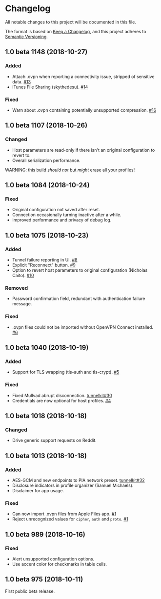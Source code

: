# Changelog

All notable changes to this project will be documented in this file.

The format is based on [Keep a Changelog](https://keepachangelog.com/en/1.0.0/),
and this project adheres to [Semantic Versioning](https://semver.org/spec/v2.0.0.html).

## 1.0 beta 1148 (2018-10-27)

### Added

- Attach .ovpn when reporting a connectivity issue, stripped of sensitive data. [#13](https://github.com/keeshux/passepartout-ios/pull/13)
- iTunes File Sharing (skythedesu). [#14](https://github.com/keeshux/passepartout-ios/pull/14)

### Fixed

- Warn about .ovpn containing potentially unsupported compression. [#16](https://github.com/keeshux/passepartout-ios/issues/16)

## 1.0 beta 1107 (2018-10-26)

### Changed

- Host parameters are read-only if there isn't an original configuration to revert to.
- Overall serialization performance.

WARNING: this build *should not* but *might* erase all your profiles!

## 1.0 beta 1084 (2018-10-24)

### Fixed

- Original configuration not saved after reset.
- Connection occasionally turning inactive after a while.
- Improved performance and privacy of debug log.

## 1.0 beta 1075 (2018-10-23)

### Added

- Tunnel failure reporting in UI. [#8](https://github.com/keeshux/passepartout-ios/pull/8)
- Explicit "Reconnect" button. [#9](https://github.com/keeshux/passepartout-ios/pull/9)
- Option to revert host parameters to original configuration (Nicholas Caito). [#10](https://github.com/keeshux/passepartout-ios/pull/10)

### Removed

- Password confirmation field, redundant with authentication failure message.

### Fixed

- .ovpn files could not be imported without OpenVPN Connect installed. [#6](https://github.com/keeshux/passepartout-ios/issues/6)

## 1.0 beta 1040 (2018-10-19)

### Added

- Support for TLS wrapping (tls-auth and tls-crypt). [#5](https://github.com/keeshux/passepartout-ios/pull/5)

### Fixed

- Fixed Mullvad abrupt disconnection. [tunnelkit#30](https://github.com/keeshux/tunnelkit/issues/30)
- Credentials are now optional for host profiles. [#4](https://github.com/keeshux/passepartout-ios/pull/4)

## 1.0 beta 1018 (2018-10-18)

### Changed

- Drive generic support requests on Reddit.

## 1.0 beta 1013 (2018-10-18)

### Added

- AES-GCM and new endpoints to PIA network preset. [tunnelkit#32](https://github.com/keeshux/tunnelkit/pull/32)
- Disclosure indicators in profile organizer (Samuel Michaels).
- Disclaimer for app usage.

### Fixed

- Can now import .ovpn files from Apple Files app. [#1](https://github.com/keeshux/passepartout-ios/pull/1)
- Reject unrecognized values for `cipher`, `auth` and `proto`. [#1](https://github.com/keeshux/passepartout-ios/pull/1)

## 1.0 beta 989 (2018-10-16)

### Fixed

- Alert unsupported configuration options.
- Use accent color for checkmarks in table cells.

## 1.0 beta 975 (2018-10-11)

First public beta release.
